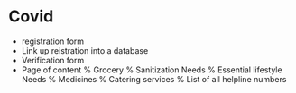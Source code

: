 # Covid
* registration form 
* Link up reistration into a database
* Verification form
* Page of content
    % Grocery
    % Sanitization Needs
    % Essential lifestyle Needs
    % Medicines
    % Catering services 
    % List of all helpline numbers
